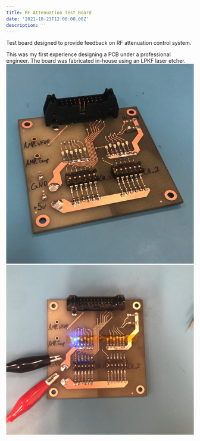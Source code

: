 ```yaml
---
title: RF Attenuation Test Board
date: '2021-10-23T12:00:00.00Z'
description: ''
---
```

Test board designed to provide feedback on RF attenuation control system.

This was my first experience designing a PCB under a professional engineer. The board was fabricated in-house using an LPKF laser etcher.
![non](./non.PNG)
![act](./act.JPG)